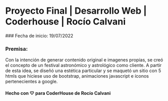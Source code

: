 # Proyecto Final | Desarrollo Web | Coderhouse | Rocío Calvani

### Fecha de inicio:
19/07/2022

### Premisa: 
Con la intención de generar contenido original e imagenes propias, se creó el concepto de un festival astronómico y astrológico como cliente. A partir de esta idea, se diseñó una estética particular y se maquetó un sitio con 5 htmls que hiciese uso de bootstrap, animaciones javascript e íconos pertenecientes a google. 

#### Hecho con ♡ para CoderHouse de Rocío Calvani